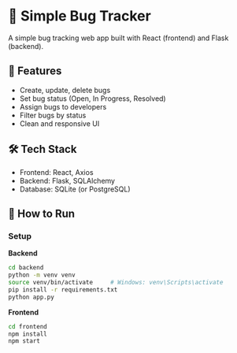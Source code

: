 # 🐞 Simple Bug Tracker

A simple bug tracking web app built with React (frontend) and Flask (backend).

## 🔧 Features

- Create, update, delete bugs
- Set bug status (Open, In Progress, Resolved)
- Assign bugs to developers
- Filter bugs by status
- Clean and responsive UI

## 🛠 Tech Stack

- Frontend: React, Axios
- Backend: Flask, SQLAlchemy
- Database: SQLite (or PostgreSQL)

## 🚀 How to Run

### Setup

**Backend**

```bash
cd backend
python -m venv venv
source venv/bin/activate     # Windows: venv\Scripts\activate
pip install -r requirements.txt
python app.py
```

**Frontend**

```bash
cd frontend
npm install
npm start
```
